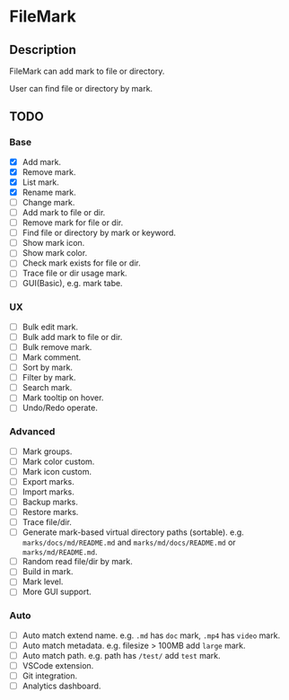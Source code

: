 # FileMark

## Description

FileMark can add mark to file or directory.

User can find file or directory by mark.

## TODO

### Base

- [x] Add mark.
- [x] Remove mark.
- [x] List mark.
- [x] Rename mark.
- [ ] Change mark.
- [ ] Add mark to file or dir.
- [ ] Remove mark for file or dir.
- [ ] Find file or directory by mark or keyword.
- [ ] Show mark icon.
- [ ] Show mark color.
- [ ] Check mark exists for file or dir.
- [ ] Trace file or dir usage mark.
- [ ] GUI(Basic), e.g. mark tabe.

### UX

- [ ] Bulk edit mark.
- [ ] Bulk add mark to file or dir.
- [ ] Bulk remove mark.
- [ ] Mark comment.
- [ ] Sort by mark.
- [ ] Filter by mark.
- [ ] Search mark.
- [ ] Mark tooltip on hover.
- [ ] Undo/Redo operate.

### Advanced

- [ ] Mark groups.
- [ ] Mark color custom.
- [ ] Mark icon custom.
- [ ] Export marks.
- [ ] Import marks.
- [ ] Backup marks.
- [ ] Restore marks.
- [ ] Trace file/dir.
- [ ] Generate mark-based virtual directory paths (sortable). e.g. `marks/docs/md/README.md` and `marks/md/docs/README.md` or `marks/md/README.md`.
- [ ] Random read file/dir by mark.
- [ ] Build in mark.
- [ ] Mark level.
- [ ] More GUI support.

### Auto

- [ ] Auto match extend name. e.g. `.md` has `doc` mark, `.mp4` has `video` mark.
- [ ] Auto match metadata. e.g. filesize > 100MB add `large` mark.
- [ ] Auto match path. e.g. path has `/test/` add `test` mark.
- [ ] VSCode extension.
- [ ] Git integration.
- [ ] Analytics dashboard.
